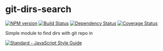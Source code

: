 # git-dirs-search

[![NPM version](https://badge.fury.io/js/git-dirs-search.svg)](http://badge.fury.io/js/git-dirs-search)
[![Build Status](https://travis-ci.org/kfiku/git-dirs-search.svg)](https://travis-ci.org/kfiku/git-dirs-search) [![Dependency Status](https://david-dm.org/kfiku/git-dirs-search/dev-status.svg)](https://david-dm.org/kfiku/git-dirs-search)
[![Coverage Status](https://coveralls.io/repos/github/kfiku/git-dirs-search/badge.svg)](https://coveralls.io/github/kfiku/git-dirs-search)


Simple module to find dirs with git repo in

[![Standard - JavaScript Style Guide](https://cdn.rawgit.com/feross/standard/master/badge.svg)](https://github.com/feross/standard)
